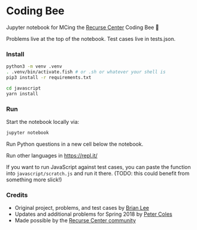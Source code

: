 # Coding Bee

Jupyter notebook for MCing the [Recurse Center](https://www.recurse.com/) Coding Bee :bee:

Problems live at the top of the notebook. Test cases live in tests.json.

### Install

```bash
python3 -m venv .venv
. .venv/bin/activate.fish # or .sh or whatever your shell is
pip3 install -r requirements.txt

cd javascript
yarn install
```

### Run

Start the notebook locally via:

```bash
jupyter notebook
```

Run Python questions in a new cell below the notebook.

Run other languages in https://repl.it/

If you want to run JavaScript against test cases, you can paste the function into `javascript/scratch.js` and run it there. (TODO: this could benefit from something more slick!)

### Credits

- Original project, problems, and test cases by [Brian Lee](https://github.com/brilee)
- Updates and additional problems for Spring 2018 by [Peter Coles](https://github.com/mrcoles)
- Made possible by the [Recurse Center community](https://www.recurse.com/)
